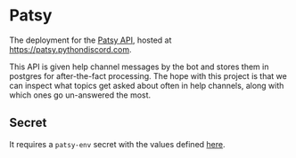 # Patsy

The deployment for the [Patsy API](https://git.pydis.com/patsy), hosted at https://patsy.pythondiscord.com.

This API is given help channel messages by the bot and stores them in postgres for after-the-fact processing.
The hope with this project is that we can inspect what topics get asked about often in help channels, along with which ones go un-answered the most.

## Secret

It requires a `patsy-env` secret with the values defined [here](https://github.com/python-discord/patsy#env-file).
